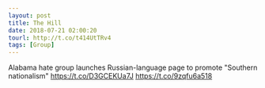 ```yaml
---
layout: post
title: The Hill
date: 2018-07-21 02:00:20
tourl: http://t.co/t414UtTRv4
tags: [Group]
---
```

Alabama hate group launches Russian-language page to promote "Southern nationalism" https://t.co/D3GCEKUa7J https://t.co/9zqfu6a518
